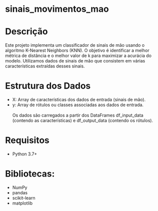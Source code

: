 # sinais_movimentos_mao

# Descrição
Este projeto implementa um classificador de sinais de mão usando o algoritmo K-Nearest Neighbors (KNN). O objetivo é identificar a melhor métrica de distância e o melhor valor de k para maximizar a acurácia do modelo. Utilizamos dados de sinais de mão que consistem em várias características extraídas desses sinais.

# Estrutura dos Dados
- X: Array de características dos dados de entrada (sinais de mão).
- y: Array de rótulos ou classes associadas aos dados de entrada.
<br> <br>
Os dados são carregados a partir dos DataFrames df_input_data (contendo as características) e df_output_data (contendo os rótulos).

# Requisitos
- Python 3.7+
# Bibliotecas:
- NumPy
- pandas
- scikit-learn
- matplotlib
